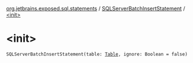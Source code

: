 [org.jetbrains.exposed.sql.statements](../index.md) / [SQLServerBatchInsertStatement](index.md) / [&lt;init&gt;](.)

# &lt;init&gt;

`SQLServerBatchInsertStatement(table: `[`Table`](../../org.jetbrains.exposed.sql/-table/index.md)`, ignore: Boolean = false)`